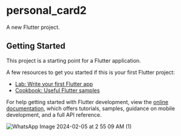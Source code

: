 # personal_card2

A new Flutter project.

## Getting Started

This project is a starting point for a Flutter application.

A few resources to get you started if this is your first Flutter project:

- [Lab: Write your first Flutter app](https://docs.flutter.dev/get-started/codelab)
- [Cookbook: Useful Flutter samples](https://docs.flutter.dev/cookbook)

For help getting started with Flutter development, view the
[online documentation](https://docs.flutter.dev/), which offers tutorials,
samples, guidance on mobile development, and a full API reference.

![WhatsApp Image 2024-02-05 at 2 55 09 AM (1)](https://github.com/saad1551/Flutter-Sample-UIs/assets/76816162/f2fb2aa5-32f4-4f97-8d64-71b3eee26073)

